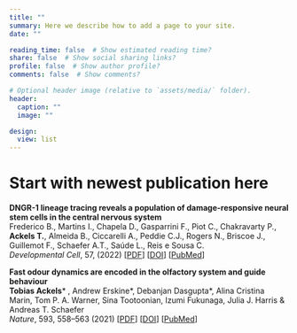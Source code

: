 ```yaml
---
title: ""
summary: Here we describe how to add a page to your site.
date: ""

reading_time: false  # Show estimated reading time?
share: false  # Show social sharing links?
profile: false  # Show author profile?
comments: false  # Show comments?

# Optional header image (relative to `assets/media/` folder).
header:
  caption: ""
  image: ""

design:
  view: list 
---
```


# Start with newest publication here

**DNGR-1 lineage tracing reveals a population of damage-responsive neural stem cells in the central nervous system**  
Frederico B., Martins I., Chapela D., Gasparrini F., Piot C., Chakravarty P., **Ackels T.**, Almeida B., Ciccarelli A., Peddie C.J., Rogers N., Briscoe J., Guillemot F., Schaefer A.T., Saúde L., Reis e Sousa C.  
*Developmental Cell*, 57, (2022) [[PDF](https://ackelslab.com/uploads/pdf/Ackels_et_al_2021_Nature.pdf)] [[DOI](https://doi.org/10.1038/s41586-021-03514-2)] [[PubMed](https://pubmed.ncbi.nlm.nih.gov/33953395/)]


**Fast odour dynamics are encoded in the olfactory system and guide behaviour**  
**Tobias Ackels*** , Andrew Erskine*, Debanjan Dasgupta*, Alina Cristina Marin, Tom P. A. Warner, Sina Tootoonian, Izumi Fukunaga, Julia J. Harris & Andreas T. Schaefer  
*Nature*, 593, 558–563 (2021) [[PDF](https://ackelslab.com/uploads/pdf/Ackels_et_al_2021_Nature.pdf)] [[DOI](https://doi.org/10.1038/s41586-021-03514-2)] [[PubMed](https://pubmed.ncbi.nlm.nih.gov/33953395/)]
